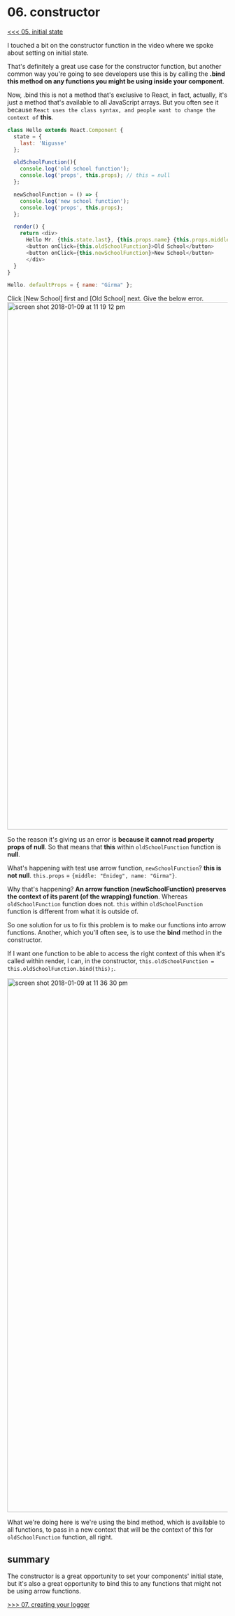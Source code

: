 # 06. constructor

[<<< 05. initial state](https://github.com/xgirma/react-lifecycles/tree/master/chapters/05)

I touched a bit on the constructor function in the video where we spoke about setting on initial state.

That's definitely a great use case for the constructor function, but another common way you're going to see developers use this is by calling the **.bind this method on any functions you might be using inside your component**.

Now, .bind this is not a method that's exclusive to React, in fact, actually, it's just a method that's available to all JavaScript arrays. But you often see it because `React uses the class syntax, and people want to change the context of` **this**.

```javascript
class Hello extends React.Component {
  state = {
    last: 'Nigusse'
  };

  oldSchoolFunction(){
    console.log('old school function');
    console.log('props', this.props); // this = null
  };

  newSchoolFunction = () => {
    console.log('new school function');
    console.log('props', this.props);
  };

  render() {
    return <div>
      Hello Mr. {this.state.last}, {this.props.name} {this.props.middle}
      <button onClick={this.oldSchoolFunction}>Old School</button>
      <button onClick={this.newSchoolFunction}>New School</button>
      </div>
  }
}

Hello. defaultProps = { name: "Girma" };
```
Click [New School] first and [Old School] next. Give the below error.
<img width="1202" alt="screen shot 2018-01-09 at 11 19 12 pm" src="https://user-images.githubusercontent.com/5876481/34760209-9da16d54-f593-11e7-989e-f30ac3e2ddc0.png">


So the reason it's giving us an error is **because it cannot read property props of null**.
So that means that **this** within `oldSchoolFunction` function is **null**.

What's happening with test use arrow function, `newSchoolFunction`? **this is not null**. `this.props` = `{middle: "Enideg", name: "Girma"}`. 

Why that's happening? **An arrow function (newSchoolFunction) preserves the context of its parent (of the wrapping) function**. Whereas `oldSchoolFunction` function does not. `this` within `oldSchoolFunction` function is different from what it is outside of.

So one solution for us to fix this problem is to make our functions into arrow functions. Another, which you'll often see, is to use the **bind** method in the constructor. 

If I want one function to be able to access the right context of this when it's called within render, I can, in the constructor, `this.oldSchoolFunction = this.oldSchoolFunction.bind(this);`.

<img width="1217" alt="screen shot 2018-01-09 at 11 36 30 pm" src="https://user-images.githubusercontent.com/5876481/34760778-f74011d8-f595-11e7-8a35-146f7f7d099a.png">

What we're doing here is we're using the bind method, which is available to all functions, to pass in a new context that will be the context of this for `oldSchoolFunction` function, all right.

## summary
The constructor is a great opportunity to set your components' initial state, but it's also a great opportunity to bind this to any functions that might not be using arrow functions.

[>>> 07. creating your logger](https://github.com/xgirma/react-lifecycles/tree/master/chapters/07)